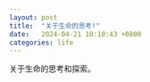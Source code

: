 ```yaml
---
layout: post
title:  "关于生命的思考!"
date:   2024-04-21 10:10:43 +0800
categories: life
---
```

关于生命的思考和探索。